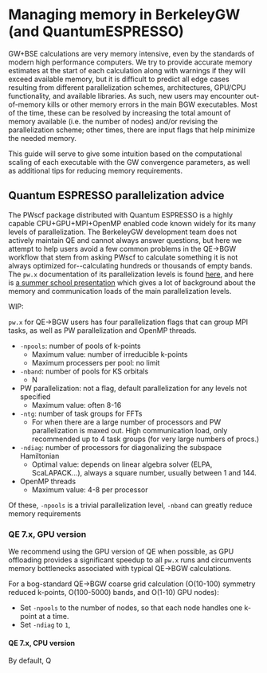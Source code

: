 # Managing memory in BerkeleyGW (and QuantumESPRESSO)

GW+BSE calculations are very memory intensive, even by the standards of modern high performance computers. We try to provide accurate memory estimates at the start of each calculation along with warnings if they will exceed available memory, but it is difficult to predict all edge cases resulting from different parallelization schemes, architectures, GPU/CPU functionality, and available libraries. As such, new users may encounter out-of-memory kills or other memory errors in the main BGW executables. Most of the time, these can be resolved by increasing the total amount of memory available (i.e. the number of nodes) and/or revising the parallelization scheme; other times, there are input flags that help minimize the needed memory.

This guide will serve to give some intuition based on the computational scaling of each executable with the GW convergence parameters, as well as additional tips for reducing memory requirements.

## Quantum ESPRESSO parallelization advice

The PWscf package distributed with Quantum ESPRESSO is a highly capable CPU+GPU+MPI+OpenMP enabled code known widely for its many levels of parallelization. The BerkeleyGW development team does not actively maintain QE and cannot always answer questions, but here we attempt to help users avoid a few common problems in the QE->BGW workflow that stem from asking PWscf to calculate something it is not always optimized for--calculating hundreds or thousands of empty bands. The `pw.x` documentation of its parallelization levels is found [here](https://www.quantum-espresso.org/Doc/user_guide/node20.html), and here is [a summer school presentation](https://indico.ictp.it/event/9616/session/53/contribution/89/material/slides/0.pdf) which gives a lot of background about the memory and communication loads of the main parallelization levels.

WIP:

`pw.x` for QE->BGW users has four parallelization flags that can group MPI tasks, as well as PW parallelization and OpenMP threads.
* `-npools`: number of pools of k-points
  * Maximum value: number of irreducible k-points
  * Maximum processers per pool: no limit
* `-nband`: number of pools for KS orbitals
  * N
* PW parallelization: not a flag, default parallelization for any levels not specified
  * Maximum value: often 8-16
* `-ntg`: number of task groups for FFTs
  * For when there are a large number of processors and PW parallelization is maxed out. High communication load, only recommended up to 4 task groups (for very large numbers of procs.)
* `-ndiag`: number of processors for diagonalizing the subspace Hamiltonian
  * Optimal value: depends on linear algebra solver (ELPA, ScaLAPACK...), always a square number, usually between 1 and 144.
* OpenMP threads
  * Maximum value: 4-8 per processor

Of these, `-npools` is a trivial parallelization level, `-nband` can greatly reduce memory requirements 

### QE 7.x, GPU version
We recommend using the GPU version of QE when possible, as GPU offloading provides a significant speedup to all `pw.x` runs and circumvents memory bottlenecks associated with typical QE->BGW calculations.

For a bog-standard QE->BGW coarse grid calculation (O(10-100) symmetry reduced k-points, O(100-5000) bands, and O(1-10) GPU nodes):
* Set `-npools` to the number of nodes, so that each node handles one k-point at a time.
* Set `-ndiag` to `1`, 

#### QE 7.x, CPU version

By default, Q

